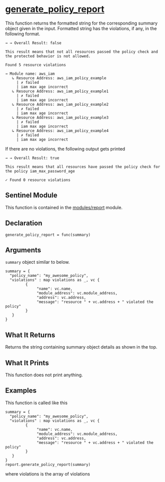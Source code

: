 # [generate_policy_report](./report.sentinel#32)
This function returns the formatted string for the corresponding summary object given in the input.
Formatted string has the violations, if any, in the following format.

```
→ → Overall Result: false

This result means that not all resources passed the policy check and the protected behavior is not allowed.

Found 5 resource violations

→ Module name: aws_iam
   ↳ Resource Address: aws_iam_policy_example
     | ✗ failed
     | iam max age incorrect
   ↳ Resource Address: aws_iam_policy_example1
     | ✗ failed
     | iam max age incorrect
   ↳ Resource Address: aws_iam_policy_example2
     | ✗ failed
     | iam max age incorrect
   ↳ Resource Address: aws_iam_policy_example3
     | ✗ failed
     | iam max age incorrect
   ↳ Resource Address: aws_iam_policy_example4
     | ✗ failed
     | iam max age incorrect

```

If there are no violations, the following output gets printed

```
→ → Overall Result: true

This result means that all resources have passed the policy check for the policy iam_max_password_age

✓ Found 0 resource violations
```

## Sentinel Module
This function is contained in the [modules/report](./report.sentinel) module.

## Declaration
`generate_policy_report = func(summary)`

## Arguments
`summary` object similar to below.
```
summary = {
  "policy_name": "my_awesome_policy",
  "violations" : map violations as _, vc {
         {
              "name": vc.name,
              "module_address": vc.module_address,
              "address": vc.address,
              "message": "resource " + vc.address + " violated the policy"
         }
   }
}
```

## What It Returns
Returns the string containing summary object details as shown in the top. 

## What It Prints
This function does not print anything.

## Examples
This function is called like this
```
summary = {
  "policy_name": "my_awesome_policy",
  "violations" : map violations as _, vc {
         {
              "name": vc.name,
              "module_address": vc.module_address,
              "address": vc.address,
              "message": "resource " + vc.address + " violated the policy"
         }
   }
}
report.generate_policy_report(summary)
```
where violations is the array of violations